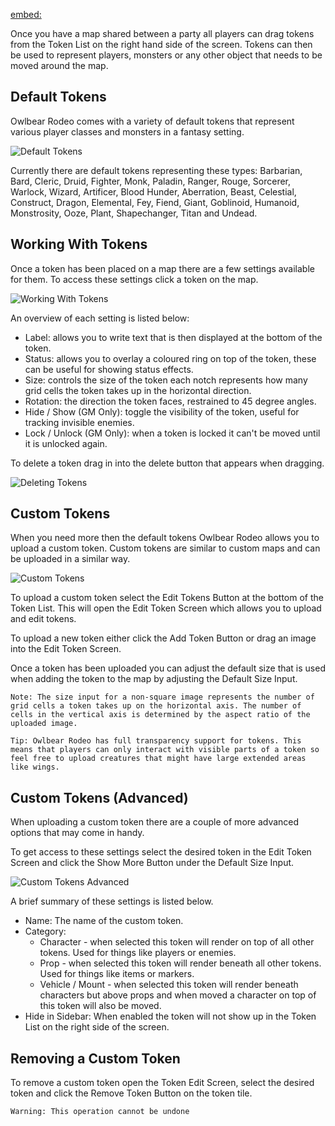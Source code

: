 [embed:](https://www.youtube.com/embed/j-9X9CF7_UY)

Once you have a map shared between a party all players can drag tokens from the Token List on the right hand side of the screen. Tokens can then be used to represent players, monsters or any other object that needs to be moved around the map.

## Default Tokens

Owlbear Rodeo comes with a variety of default tokens that represent various player classes and monsters in a fantasy setting.

![Default Tokens](defaultTokens)

Currently there are default tokens representing these types: Barbarian, Bard, Cleric, Druid, Fighter, Monk, Paladin, Ranger, Rouge, Sorcerer, Warlock, Wizard, Artificer, Blood Hunder, Aberration, Beast, Celestial, Construct, Dragon, Elemental, Fey, Fiend, Giant, Goblinoid, Humanoid, Monstrosity, Ooze, Plant, Shapechanger, Titan and Undead.

## Working With Tokens

Once a token has been placed on a map there are a few settings available for them. To access these settings click a token on the map.

![Working With Tokens](workingWithTokens)

An overview of each setting is listed below:

- Label: allows you to write text that is then displayed at the bottom of the token.
- Status: allows you to overlay a coloured ring on top of the token, these can be useful for showing status effects.
- Size: controls the size of the token each notch represents how many grid cells the token takes up in the horizontal direction.
- Rotation: the direction the token faces, restrained to 45 degree angles.
- Hide / Show (GM Only): toggle the visibility of the token, useful for tracking invisible enemies.
- Lock / Unlock (GM Only): when a token is locked it can't be moved until it is unlocked again.

To delete a token drag in into the delete button that appears when dragging.

![Deleting Tokens](deletingTokens)

## Custom Tokens

When you need more then the default tokens Owlbear Rodeo allows you to upload a custom token. Custom tokens are similar to custom maps and can be uploaded in a similar way.

![Custom Tokens](customTokens)

To upload a custom token select the Edit Tokens Button at the bottom of the Token List. This will open the Edit Token Screen which allows you to upload and edit tokens.

To upload a new token either click the Add Token Button or drag an image into the Edit Token Screen.

Once a token has been uploaded you can adjust the default size that is used when adding the token to the map by adjusting the Default Size Input.

`Note: The size input for a non-square image represents the number of grid cells a token takes up on the horizontal axis. The number of cells in the vertical axis is determined by the aspect ratio of the uploaded image.`

`Tip: Owlbear Rodeo has full transparency support for tokens. This means that players can only interact with visible parts of a token so feel free to upload creatures that might have large extended areas like wings.`

## Custom Tokens (Advanced)

When uploading a custom token there are a couple of more advanced options that may come in handy.

To get access to these settings select the desired token in the Edit Token Screen and click the Show More Button under the Default Size Input.

![Custom Tokens Advanced](customTokensAdvanced)

A brief summary of these settings is listed below.

- Name: The name of the custom token.
- Category:
  - Character - when selected this token will render on top of all other tokens. Used for things like players or enemies.
  - Prop - when selected this token will render beneath all other tokens. Used for things like items or markers.
  - Vehicle / Mount - when selected this token will render beneath characters but above props and when moved a character on top of this token will also be moved.
- Hide in Sidebar: When enabled the token will not show up in the Token List on the right side of the screen.

## Removing a Custom Token

To remove a custom token open the Token Edit Screen, select the desired token and click the Remove Token Button on the token tile.

`Warning: This operation cannot be undone`

